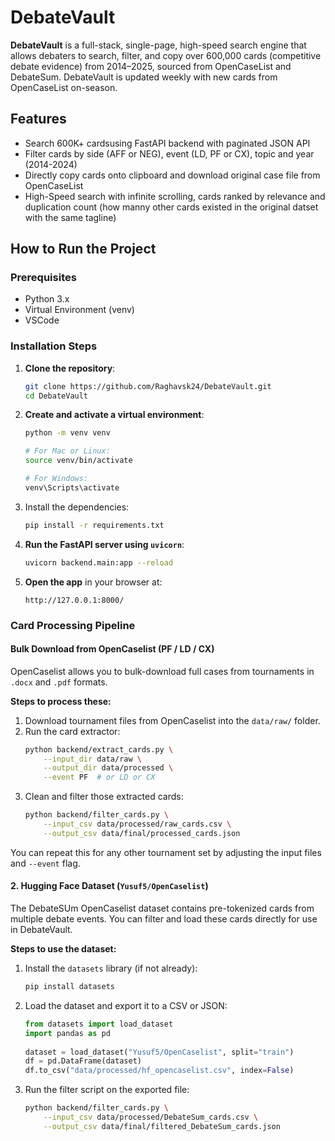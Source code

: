 # DebateVault

**DebateVault** is a full-stack, single-page, high-speed search engine that allows debaters to search, filter, and copy over 600,000 cards (competitive debate evidence) from 2014–2025, sourced from OpenCaseList and DebateSum. DebateVault is updated weekly with new cards from OpenCaseList on-season. 


## Features

- Search 600K+ cardsusing FastAPI backend with paginated JSON API
- Filter cards by side (AFF or NEG), event (LD, PF or CX), topic and year (2014-2024)
- Directly copy cards onto clipboard and download original case file from OpenCaseList
- High-Speed search with infinite scrolling, cards ranked by relevance and duplication count (how manny other cards existed in the original datset with the same tagline)



## How to Run the Project

### Prerequisites
- Python 3.x
- Virtual Environment (venv)
- VSCode
  

### Installation Steps
1. **Clone the repository**:
    ```bash
    git clone https://github.com/Raghavsk24/DebateVault.git
    cd DebateVault
    ```
    
2. **Create and activate a virtual environment**:
    ```bash
    python -m venv venv

    # For Mac or Linux:
    source venv/bin/activate

    # For Windows:
    venv\Scripts\activate
    ```

3. Install the dependencies:
    ```bash
    pip install -r requirements.txt
    ```

4. **Run the FastAPI server using `uvicorn`**:
    ```bash
    uvicorn backend.main:app --reload
    ```
    
5. **Open the app** in your browser at:
    ```
    http://127.0.0.1:8000/
    ```

### Card Processing Pipeline

#### Bulk Download from OpenCaselist (PF / LD / CX)
  
  OpenCaselist allows you to bulk-download full cases from tournaments in `.docx` and `.pdf` formats.
  
  **Steps to process these:**
  
  1. Download tournament files from OpenCaselist into the `data/raw/` folder.
  2. Run the card extractor:
      ```bash
      python backend/extract_cards.py \
          --input_dir data/raw \
          --output_dir data/processed \
          --event PF  # or LD or CX
      ```
  3. Clean and filter those extracted cards:
      ```bash
      python backend/filter_cards.py \
          --input_csv data/processed/raw_cards.csv \
          --output_csv data/final/processed_cards.json
      ```
  
  You can repeat this for any other tournament set by adjusting the input files and `--event` flag.

  
  #### 2. Hugging Face Dataset (`Yusuf5/OpenCaselist`)
  
  The DebateSUm OpenCaselist dataset contains pre-tokenized cards from multiple debate events. You can filter and load these cards directly for use in DebateVault.
  
  **Steps to use the dataset:**
  
  1. Install the `datasets` library (if not already):
      ```bash
      pip install datasets
      ```
  
  2. Load the dataset and export it to a CSV or JSON:
      ```python
      from datasets import load_dataset
      import pandas as pd
  
      dataset = load_dataset("Yusuf5/OpenCaselist", split="train")
      df = pd.DataFrame(dataset)
      df.to_csv("data/processed/hf_opencaselist.csv", index=False)
      ```
  
  3. Run the filter script on the exported file:
      ```bash
      python backend/filter_cards.py \
          --input_csv data/processed/DebateSum_cards.csv \
          --output_csv data/final/filtered_DebateSum_cards.json
      ```

